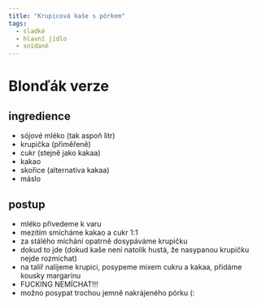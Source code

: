 ```yaml
---
title: "Krupicová kaše s pórkem"
tags:
  - sladké
  - hlavní jídlo
  - snídaně
--- 
```


# Blonďák verze

## ingredience
- sójové mléko (tak aspoň litr)
- krupička (přiměřeně)
- cukr (stejně jako kakaa)
- kakao
- skořice (alternativa kakaa)
- máslo

## postup
- mléko přivedeme k varu
- mezitím smícháme kakao a cukr 1:1
- za stálého míchání opatrně dosypáváme krupičku
- dokud to jde (dokud kaše není natolik hustá, že nasypanou krupičku nejde rozmíchat)
- na talíř nalijeme krupici, posypeme mixem cukru a kakaa, přidáme kousky margarínu
- FUCKING NEMÍCHAT!!!
- možno posypat trochou jemně nakrájeného pórku (:

<!--stackedit_data:
eyJoaXN0b3J5IjpbNjE0MDQ5Nzc5LDEwOTcwMzk1OV19
-->